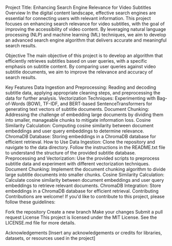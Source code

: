 Project Title: Enhancing Search Engine Relevance for Video Subtitles
Overview
In the digital content landscape, effective search engines are essential for connecting users with relevant information. This project focuses on enhancing search relevance for video subtitles, with the goal of improving the accessibility of video content. By leveraging natural language processing (NLP) and machine learning (ML) techniques, we aim to develop an advanced search engine algorithm that delivers accurate and meaningful search results.

Objective
The main objective of this project is to develop an algorithm that efficiently retrieves subtitles based on user queries, with a specific emphasis on subtitle content. By comparing user queries against video subtitle documents, we aim to improve the relevance and accuracy of search results.

Key Features
Data Ingestion and Preprocessing: Reading and decoding subtitle data, applying appropriate cleaning steps, and preprocessing the data for further analysis.
Vectorization Techniques: Experimenting with Bag-of-Words (BOW), TF-IDF, and BERT-based SentenceTransformers for generating text vectors of subtitle documents.
Document Chunking: Addressing the challenge of embedding large documents by dividing them into smaller, manageable chunks to mitigate information loss.
Cosine Similarity Calculation: Computing cosine similarity between document embeddings and user query embeddings to determine relevance.
ChromaDB Database: Storing embeddings in a ChromaDB database for efficient retrieval.
How to Use
Data Ingestion: Clone the repository and navigate to the data directory. Follow the instructions in the README.txt file to understand the structure of the provided subtitle database.
Preprocessing and Vectorization: Use the provided scripts to preprocess subtitle data and experiment with different vectorization techniques.
Document Chunking: Implement the document chunking algorithm to divide large subtitle documents into smaller chunks.
Cosine Similarity Calculation: Calculate cosine similarity between document embeddings and user query embeddings to retrieve relevant documents.
ChromaDB Integration: Store embeddings in a ChromaDB database for efficient retrieval.
Contributing
Contributions are welcome! If you'd like to contribute to this project, please follow these guidelines:

Fork the repository
Create a new branch
Make your changes
Submit a pull request
License
This project is licensed under the MIT License. See the LICENSE.md file for more details.

Acknowledgements
[Insert any acknowledgements or credits for libraries, datasets, or resources used in the project]
